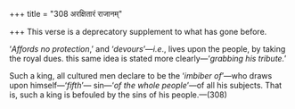 +++
title = "308 अरक्षितारं राजानम्"

+++
This verse is a deprecatory supplement to what has gone before.

‘*Affords no protection*,’ and ‘*devours*’—*i.e*., lives upon the
people, by taking the royal dues. this same idea is stated more
clearly—‘*grabbing his tribute.'*

Such a king, all cultured men declare to be the ‘*imbiber of*’—who draws
upon himself—‘*fifth*’— sin—‘*of the whole people*’—of all his subjects.
That is, such a king is befouled by the sins of his people.—(308)


